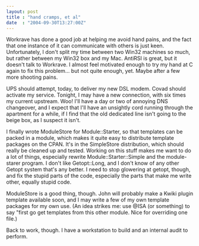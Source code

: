```yaml
---
layout: post
title : "hand cramps, et al"
date  : "2004-09-30T13:27:00Z"
---
```

Workrave has done a good job at helping me avoid hand pains, and the fact that one instance of it can communicate with others is just keen.  Unfortunately, I don't split my time between two Win32 machines so much, but rather between my Win32 box and my Mac.  AntiRSI is great, but it doesn't talk to Workrave.  I almost feel motivated enough to try my hand at C again to fix this problem... but not quite enough, yet.  Maybe after a few more shooting pains.

UPS should attempt, today, to deliver my new DSL modem.  Covad should activate my service.  Tonight, I may have a new connection, with six times my current upstream.  Woo!  I'll have a day or two of annoying DNS changeover, and I expect that I'll have an unsightly cord running through the apartment for a while, if I find that the old dedicated line isn't going to the beige box, as I suspect it isn't.

I finally wrote ModuleStore for Module::Starter, so that templates can be packed in a module, which makes it quite easy to distribute template packages on the CPAN.  It's in the SimpleStore distribution, which should really be cleaned up and tested.  Working on this stuff makes me want to do a lot of things, especially rewrite Module::Starter::Simple and the module-starer program.  I don't like Getopt::Long, and I don't know of any other Getopt system that's any better.  I need to stop glowering at getopt, though, and fix the stupid parts of the code, especially the parts that make me write other, equally stupid code.

ModuleStore is a good thing, though.  John will probably make a Kwiki plugin template available soon, and I may write a few of my own template packages for my own use.  (An idea strikes me: use @ISA (or something) to say "first go get templates from this other module.  Nice for overriding one file.)

Back to work, though.  I have a workstation to build and an internal audit to perform.


